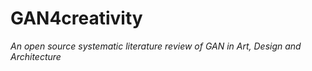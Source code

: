 # GAN4creativity 
*An open source systematic literature review of GAN in Art, Design and Architecture*

